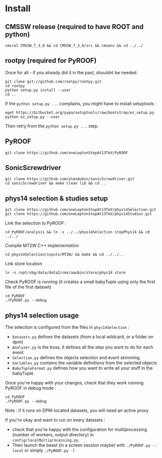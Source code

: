 Install
=======

CMSSW release (required to have ROOT and python)
-------------

```
cmsrel CMSSW_7_3_0 && cd CMSSW_7_3_0/src && cmsenv && cd ../../
```

rootpy (required for PyROOF)
------

Once for all - if you already did it in the past, shouldnt be needed.

```
git clone git://github.com/rootpy/rootpy.git
cd rootpy
python setup.py install --user
cd ..
```

If the `python setup.py ...` complains, you might have to install setuptools :

```
wget https://bitbucket.org/pypa/setuptools/raw/bootstrap/ez_setup.py
python ez_setup.py --user
```

Then retry from the `python setup.py ...` step.

PyROOF
------

```
git clone https://github.com/oneLeptonStopAt13TeV/PyROOF 
```

SonicScrewdriver
----------------

```
git clone https://github.com/alexAubin/sonicScrewdriver.git
cd sonicScrewdriver && make clean lib && cd ..
```

phys14 selection & studies setup
--------------------------------

```
git clone https://github.com/oneLeptonStopAt13TeV/phys14Selection.git
git clone https://github.com/oneLeptonStopAt13TeV/phys14Studies.git
```

Link the selection to PyROOF :

```
cd PyROOF/analysis && ln -s ../../phys14Selection stopPhys14 && cd ../../
```

Compile MT2W C++ implementation

```
cd phys14Selection/inputs/MT2W/ && make && cd ../../..
```

Link store location
```
ln -s /opt/sbg/data/data2/cms/aaubin/store/phys14 store
```

Check PyROOF is running (it creates a small babyTuple using only the first file of the first dataset)

```
cd PyROOF
./PyROOF.py --debug
```

phys14 selection usage
----------------------

The selection is configured from the files in `phys14Selection` :
- `Datasets.py` defines the datasets (from a local wildcard, or a folder on dpm)
- `Analyzer.py` is the boss, it defines all the step you want to do for each event
- `Selection.py` defines the objects selection and event skimming
- `Variables.py` contains the variable definitions from the selected objects
- `BabyTupleFormat.py` defines how you want to write all your stuff in the babyTuple

Once you're happy with your changes, check that they work running PyROOF in debug mode :

```
cd PyROOF
./PyROOF.py --debug
```

Note : if it runs on DPM-located datasets, you will need an active proxy

If you're okay and want to run on every datasets :
- check that you're happy with the configuration for multiprocessing (number of workers, output directory) in `config/localMultiprocessing.py`. 
- Then launch the beast (in a screen session maybe) with `./PyROOF.py --local` or simply `./PyROOF.py -l`

